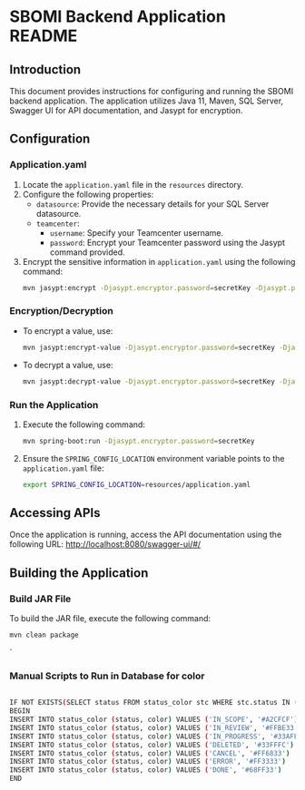 # SBOMI Backend Application README

## Introduction
This document provides instructions for configuring and running the SBOMI backend application. The application utilizes Java 11, Maven, SQL Server, Swagger UI for API documentation, and Jasypt for encryption.

## Configuration

### Application.yaml
1. Locate the `application.yaml` file in the `resources` directory.
2. Configure the following properties:
    - `datasource`: Provide the necessary details for your SQL Server datasource.
    - `teamcenter`:
        - `username`: Specify your Teamcenter username.
        - `password`: Encrypt your Teamcenter password using the Jasypt command provided.
3. Encrypt the sensitive information in `application.yaml` using the following command:
    ```bash
    mvn jasypt:encrypt -Djasypt.encryptor.password=secretKey -Djasypt.plugin.path=file:resources/application.yaml
    ```

### Encryption/Decryption
- To encrypt a value, use:
    ```bash
    mvn jasypt:encrypt-value -Djasypt.encryptor.password=secretKey -Djasypt.plugin.value=plainPassword -Djasypt.algorithm=PBEWithMD5AndDES
    ```
- To decrypt a value, use:
    ```bash
    mvn jasypt:decrypt-value -Djasypt.encryptor.password=secretKey -Djasypt.plugin.value=encryptedPassword
    ```

### Run the Application
1. Execute the following command:
    ```bash
    mvn spring-boot:run -Djasypt.encryptor.password=secretKey
    ```
2. Ensure the `SPRING_CONFIG_LOCATION` environment variable points to the `application.yaml` file:
    ```bash
    export SPRING_CONFIG_LOCATION=resources/application.yaml
    ```

## Accessing APIs
Once the application is running, access the API documentation using the following URL:
[http://localhost:8080/swagger-ui/#/](http://localhost:8080/swagger-ui/#/)


## Building the Application

### Build JAR File
To build the JAR file, execute the following command:
```bash
mvn clean package

```
`
### Manual Scripts to Run in Database for color

```bash

IF NOT EXISTS(SELECT status FROM status_color stc WHERE stc.status IN ('IN_SCOPE','IN_REVIEW', 'IN_PROGRESS', 'DELETE', 'CANCEL', 'ERROR'))
BEGIN 
INSERT INTO status_color (status, color) VALUES ('IN_SCOPE', '#A2CFCF') 
INSERT INTO status_color (status, color) VALUES ('IN_REVIEW', '#FFBE33')
INSERT INTO status_color (status, color) VALUES ('IN_PROGRESS', '#33AFFF')
INSERT INTO status_color (status, color) VALUES ('DELETED', '#33FFFC') 
INSERT INTO status_color (status, color) VALUES ('CANCEL', '#FF6833')
INSERT INTO status_color (status, color) VALUES ('ERROR', '#FF3333')
INSERT INTO status_color (status, color) VALUES ('DONE', '#68FF33')
END